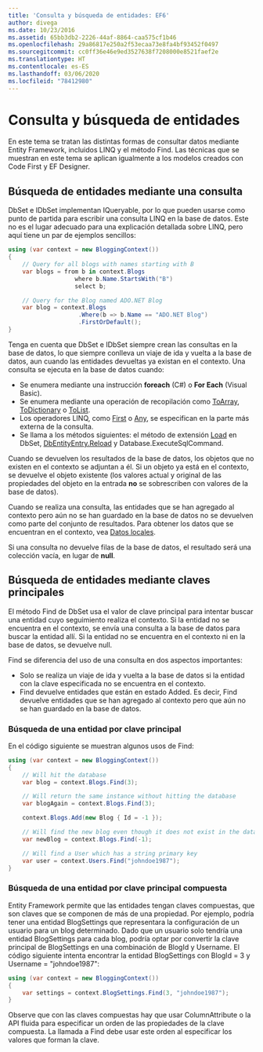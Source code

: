 ```yaml
---
title: 'Consulta y búsqueda de entidades: EF6'
author: divega
ms.date: 10/23/2016
ms.assetid: 65bb3db2-2226-44af-8864-caa575cf1b46
ms.openlocfilehash: 29a86817e250a2f53ecaa73e8fa4bf93452f0497
ms.sourcegitcommit: cc0ff36e46e9ed3527638f7208000e8521faef2e
ms.translationtype: HT
ms.contentlocale: es-ES
ms.lasthandoff: 03/06/2020
ms.locfileid: "78412980"
---
```

# <a name="querying-and-finding-entities"></a>Consulta y búsqueda de entidades
En este tema se tratan las distintas formas de consultar datos mediante Entity Framework, incluidos LINQ y el método Find. Las técnicas que se muestran en este tema se aplican igualmente a los modelos creados con Code First y EF Designer.  

## <a name="finding-entities-using-a-query"></a>Búsqueda de entidades mediante una consulta  

DbSet e IDbSet implementan IQueryable, por lo que pueden usarse como punto de partida para escribir una consulta LINQ en la base de datos. Este no es el lugar adecuado para una explicación detallada sobre LINQ, pero aquí tiene un par de ejemplos sencillos:  

``` csharp
using (var context = new BloggingContext())
{
    // Query for all blogs with names starting with B
    var blogs = from b in context.Blogs
                   where b.Name.StartsWith("B")
                   select b;

    // Query for the Blog named ADO.NET Blog
    var blog = context.Blogs
                    .Where(b => b.Name == "ADO.NET Blog")
                    .FirstOrDefault();
}
```  

Tenga en cuenta que DbSet e IDbSet siempre crean las consultas en la base de datos, lo que siempre conlleva un viaje de ida y vuelta a la base de datos, aun cuando las entidades devueltas ya existan en el contexto. Una consulta se ejecuta en la base de datos cuando:  

- Se enumera mediante una instrucción **foreach** (C#) o **For Each** (Visual Basic).  
- Se enumera mediante una operación de recopilación como [ToArray](https://msdn.microsoft.com/library/bb298736), [ToDictionary](https://msdn.microsoft.com/library/system.linq.enumerable.todictionary) o [ToList](https://msdn.microsoft.com/library/bb342261).  
- Los operadores LINQ, como [First](https://msdn.microsoft.com/library/bb291976) o [Any](https://msdn.microsoft.com/library/bb337697), se especifican en la parte más externa de la consulta.  
- Se llama a los métodos siguientes: el método de extensión [Load](https://msdn.microsoft.com/library/system.data.entity.dbextensions.load) en DbSet, [DbEntityEntry.Reload](https://msdn.microsoft.com/library/system.data.entity.infrastructure.dbentityentry.reload.aspx) y Database.ExecuteSqlCommand.  

Cuando se devuelven los resultados de la base de datos, los objetos que no existen en el contexto se adjuntan a él. Si un objeto ya está en el contexto, se devuelve el objeto existente (los valores actual y original de las propiedades del objeto en la entrada **no** se sobrescriben con valores de la base de datos).  

Cuando se realiza una consulta, las entidades que se han agregado al contexto pero aún no se han guardado en la base de datos no se devuelven como parte del conjunto de resultados. Para obtener los datos que se encuentran en el contexto, vea [Datos locales](~/ef6/querying/local-data.md).  

Si una consulta no devuelve filas de la base de datos, el resultado será una colección vacía, en lugar de **null**.  

## <a name="finding-entities-using-primary-keys"></a>Búsqueda de entidades mediante claves principales  

El método Find de DbSet usa el valor de clave principal para intentar buscar una entidad cuyo seguimiento realiza el contexto. Si la entidad no se encuentra en el contexto, se envía una consulta a la base de datos para buscar la entidad allí. Si la entidad no se encuentra en el contexto ni en la base de datos, se devuelve null.  

Find se diferencia del uso de una consulta en dos aspectos importantes:  

- Solo se realiza un viaje de ida y vuelta a la base de datos si la entidad con la clave especificada no se encuentra en el contexto.  
- Find devuelve entidades que están en estado Added. Es decir, Find devuelve entidades que se han agregado al contexto pero que aún no se han guardado en la base de datos.  
### <a name="finding-an-entity-by-primary-key"></a>Búsqueda de una entidad por clave principal  

En el código siguiente se muestran algunos usos de Find:  

``` csharp
using (var context = new BloggingContext())
{
    // Will hit the database
    var blog = context.Blogs.Find(3);

    // Will return the same instance without hitting the database
    var blogAgain = context.Blogs.Find(3);

    context.Blogs.Add(new Blog { Id = -1 });

    // Will find the new blog even though it does not exist in the database
    var newBlog = context.Blogs.Find(-1);

    // Will find a User which has a string primary key
    var user = context.Users.Find("johndoe1987");
}
```  

### <a name="finding-an-entity-by-composite-primary-key"></a>Búsqueda de una entidad por clave principal compuesta  

Entity Framework permite que las entidades tengan claves compuestas, que son claves que se componen de más de una propiedad. Por ejemplo, podría tener una entidad BlogSettings que representara la configuración de un usuario para un blog determinado. Dado que un usuario solo tendría una entidad BlogSettings para cada blog, podría optar por convertir la clave principal de BlogSettings en una combinación de BlogId y Username. El código siguiente intenta encontrar la entidad BlogSettings con BlogId = 3 y Username = "johndoe1987":  

``` csharp  
using (var context = new BloggingContext())
{
    var settings = context.BlogSettings.Find(3, "johndoe1987");
}
```  

Observe que con las claves compuestas hay que usar ColumnAttribute o la API fluida para especificar un orden de las propiedades de la clave compuesta. La llamada a Find debe usar este orden al especificar los valores que forman la clave.  
